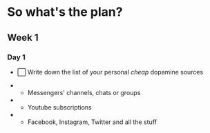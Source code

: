 # So what's the plan?

## Week 1

### Day 1

- ⬜️ Write down the list of your personal _cheap_ dopamine sources

- - Messengers' channels, chats or groups
- - Youtube subscriptions
- - Facebook, Instagram, Twitter and all the stuff

